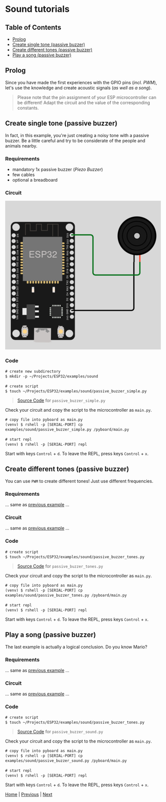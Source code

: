 # Sound tutorials

## Table of Contents

- [Prolog](#prolog)
- [Create single tone (passive buzzer)](#create-single-tone-passive-buzzer)
- [Create different tones (passive buzzer)](#create-different-tones-passive-buzzer)
- [Play a song (passive buzzer)](#play-a-song-passive-buzzer)

## Prolog

Since you have made the first experiences with the GPIO pins (_incl. PWM_), let's use the knowledge and create acoustic signals (_as well as a song_).

> Please note that the pin assignment of your ESP microcontroller can be different! Adapt the circuit and the value of the corresponding constants.

## Create single tone (passive buzzer)

In fact, in this example, you're just creating a noisy tone with a passive buzzer. Be a little careful and try to be considerate of the people and animals nearby.

### Requirements

- mandatory 1x passive buzzer (_Piezo Buzzer_)
- few cables 
- optional a breadboard

### Circuit

![010_circuit_diagram_passive_buzzer.png](../images/examples/010_circuit_diagram_passive_buzzer.png)

### Code

```shell
# create new subdirectory
$ mkdir -p ~/Projects/ESP32/examples/sound

# create script
$ touch ~/Projects/ESP32/examples/sound/passive_buzzer_simple.py
```

> [Source Code](../examples/sound/passive_buzzer_simple.py) for `passive_buzzer_simple.py`

Check your circuit and copy the script to the microcontroller as `main.py`.

```shell
# copy file into pyboard as main.py
(venv) $ rshell -p [SERIAL-PORT] cp examples/sound/passive_buzzer_simple.py /pyboard/main.py

# start repl
(venv) $ rshell -p [SERIAL-PORT] repl
```

Start with keys `Control` + `d`. To leave the REPL, press keys `Control` + `x`.

## Create different tones (passive buzzer)

You can use `PWM` to create different tones! Just use different frequencies.

### Requirements

... same as [previous example](#requirements) ...

### Circuit

... same as [previous example](#circuit) ...

### Code

```shell
# create script
$ touch ~/Projects/ESP32/examples/sound/passive_buzzer_tones.py
```

> [Source Code](../examples/sound/passive_buzzer_tones.py) for `passive_buzzer_tones.py`

Check your circuit and copy the script to the microcontroller as `main.py`.

```shell
# copy file into pyboard as main.py
(venv) $ rshell -p [SERIAL-PORT] cp examples/sound/passive_buzzer_tones.py /pyboard/main.py

# start repl
(venv) $ rshell -p [SERIAL-PORT] repl
```

Start with keys `Control` + `d`. To leave the REPL, press keys `Control` + `x`.

## Play a song (passive buzzer)

The last example is actually a logical conclusion. Do you know Mario?

### Requirements

... same as [previous example](#requirements) ...

### Circuit

... same as [previous example](#circuit) ...

### Code

```shell
# create script
$ touch ~/Projects/ESP32/examples/sound/passive_buzzer_tones.py
```

> [Source Code](../examples/sound/passive_buzzer_sound.py) for `passive_buzzer_sound.py`

Check your circuit and copy the script to the microcontroller as `main.py`.

```shell
# copy file into pyboard as main.py
(venv) $ rshell -p [SERIAL-PORT] cp examples/sound/passive_buzzer_sound.py /pyboard/main.py

# start repl
(venv) $ rshell -p [SERIAL-PORT] repl
```

Start with keys `Control` + `d`. To leave the REPL, press keys `Control` + `x`.

[Home](https://github.com/Lupin3000/ESP) | [Previous](./009_gpio_basic_tutorials.md) | [Next](./011_motor_tutorials.md)
